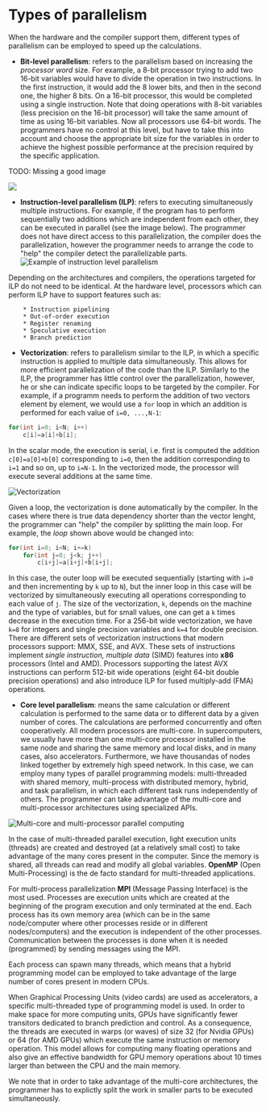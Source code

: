 # Types of parallelism

When the hardware and the compiler support them, different types of parallelism can be employed to speed up the calculations. 

* **Bit-level parallelism**: refers to the parallelism based on increasing the _processor word_ size. For example, a 8-bit processor trying to add two 16-bit variables would have to divide the operation in two instructions. In the first instruction, it would add the 8 lower bits, and then in the second one, the higher 8 bits. On a 16-bit processor, this would be completed using a single instruction. Note that doing operations with 8-bit variables (less precision on the 16-bit processor) will take the same amount of time as using 16-bit variables. 
Now all processors use 64-bit words. The programmers have no control at this level, but have to take this into account and choose the appropriate bit size for the variables in order to achieve the highest possible performance at the precision required by the specific application. 

TODO: Missing a good image

![](images/32bit_vs_64bit.png)

* **Instruction-level parallelism (ILP)**: refers to executing simultaneously multiple instructions. For example, if the program has to perform sequentially two additions which are independent from each other, they can be executed in parallel (see the image below). The programmer does not have direct access to this parallelization, the compiler does the parallelization, however the programmer needs to arrange the code to "help" the compiler detect the parallelizable parts.
![Example of instruction level parallelism](images/ilp.png)
<!--- [![Instruction level parallelism](https://i.pinimg.com/originals/1f/a4/d7/1fa4d7bda58e84045b9456c391d2aa58.png)](https://i.pinimg.com/originals/1f/a4/d7/1fa4d7bda58e84045b9456c391d2aa58.png) --->
Depending on the architectures and compilers, the operations targeted for ILP do not need to be identical. At the hardware level, processors which can perform ILP have to support features such as:

        * Instruction pipelining
        * Out-of-order execution 
        * Register renaming 
        * Speculative execution 
        * Branch prediction 

* **Vectorization**: refers to parallelism similar to the ILP, in which a specific instruction is applied to multiple data simultaneously. This allows for more efficient parallelization of the code than the ILP. Similarly to the ILP, the programmer has little control over the parallelization, however, he or she can indicate specific loops to be targeted by the compiler. 
For example, if a programm needs to perform the addition of two vectors element by element, we would use a `for` loop in which an addition is performed for each value of `i=0, ...,N-1`:
```C
for(int i=0; i<N; i++)
    c[i]=a[i]+b[i];
```
In the scalar mode, the execution is serial, i.e. first is computed the addition `c[0]=a[0]+b[0]` corresponding to `i=0`, then the addition corresponding to `i=1` and so on, up to `i=N-1`. In the vectorized mode, the processor will execute several additions at the same time.

![Vectorization](images/vectorization.png)

Given a loop, the vectorization is done automatically by the compiler. In the cases where there is true data dependency shorter than the vector lenght, the programmer can "help" the compiler by splitting the main loop. For example, the _loop_ shown above would be changed into:
```C
for(int i=0; i<N; i+=k)
    for(int j=0; j<k; j++)
        c[i+j]=a[i+j]+b[i+j];
```
In this case, the outer loop will be executed sequentially (starting with `i=0` and then incrementing by `k` up to `N`), but the inner loop in this case will be vectorized by simultaneously executing all operations corresponding to each value of `j`.  The size of the vectorization, `k`, depends on the machine and the type of variables, but for small values, one can get a `k` times decrease in the execution time. For a 256-bit wide vectorization, we have `k=8` for integers and single precision variables and `k=4` for double precision. There are different sets of vectorization instructions that modern processors support: MMX, SSE, and AVX. These sets of instructions implement _single instruction, multiple data_ (SIMD) features into **x86** processors (Intel and AMD). Processors supporting the latest AVX instructions can perform 512-bit wide operations (eight 64-bit double precision operations) and also introduce ILP for fused multiply-add (FMA) operations. 

* **Core level parallelism**: means the same calculation or different calculation is performed to the same data or to different data by a given number of cores. The calculations are performed concurrently and often cooperatively. 
All modern processors are multi-core. In supercomputers, we usually have more than one multi-core processor installed in the same node and sharing the same memory and local disks, and in many cases, also accelerators. Furthermore, we have thousandas of nodes linked together by extremely high speed network. In this case, we can employ many types of parallel programming models: multi-threaded with shared memory, multi-process with distributed memory, hybrid, and task parallelism, in which each different task runs independently of others.
The programmer can take advantage of the multi-core and multi-processor architectures using specialized APIs.

![Multi-core and multi-processor parallel computing](images/distributed_vs_shared.png)
 
In the case of multi-threaded parallel execution, light execution units (threads) are created and destroyed (at a relatively small cost) to take advantage of the many cores present in the computer. Since the memory is shared, all threads can read and modify all global variables. **OpenMP** (Open Multi-Processing) is the de facto standard for multi-threaded applications.
 
For multi-process parallelization  **MPI** (Message Passing Interface) is the most used. Processes are execution units which are created at the beginning of the program execution and only terminated at the end. Each process has its own memory area (which can be in the same node/computer where other processes reside or in different nodes/computers) and the execution is independent of the other processes. Communication between the processes is done when it is needed (programmed) by sending messages using the MPI.

Each process can spawn many threads, which means that a hybrid programming model can be employed to take advantage of the large number of cores present in modern CPUs. 

When Graphical Processing Units (video cards) are used as accelerators, a specific multi-threaded type of programming model is used. In order to make space for more computing units, GPUs have significantly fewer transitors dedicated to branch prediction and control. As a consequence, the threads are executed in warps (or waves) of size 32 (for Nvidia GPUs) or 64 (for AMD GPUs) which execute the same instruction or memory operation. This model allows for computing many floating operations and also give an effective bandwidth for GPU memory operations about 10 times larger than between the CPU and the main memory.

We note that in order to take advantage of the multi-core architectures, the programmer has to explictly split the work in smaller parts to be executed simultaneously. 
